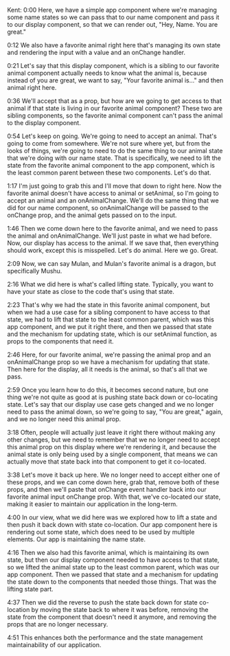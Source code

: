 Kent: 0:00 Here, we have a simple app component where we're managing some name states so we can pass that to our name component and pass it to our display component, so that we can render out, "Hey, Name. You are great."

0:12 We also have a favorite animal right here that's managing its own state and rendering the input with a value and an onChange handler.

0:21 Let's say that this display component, which is a sibling to our favorite animal component actually needs to know what the animal is, because instead of you are great, we want to say, "Your favorite animal is..." and then animal right here.

0:36 We'll accept that as a prop, but how are we going to get access to that animal if that state is living in our favorite animal component? These two are sibling components, so the favorite animal component can't pass the animal to the display component.

0:54 Let's keep on going. We're going to need to accept an animal. That's going to come from somewhere. We're not sure where yet, but from the looks of things, we're going to need to do the same thing to our animal state that we're doing with our name state. That is specifically, we need to lift the state from the favorite animal component to the app component, which is the least common parent between these two components. Let's do that.

1:17 I'm just going to grab this and I'll move that down to right here. Now the favorite animal doesn't have access to animal or setAnimal, so I'm going to accept an animal and an onAnimalChange. We'll do the same thing that we did for our name component, so onAnimalChange will be passed to the onChange prop, and the animal gets passed on to the input.

1:46 Then we come down here to the favorite animal, and we need to pass the animal and onAnimalChange. We'll just paste in what we had before. Now, our display has access to the animal. If we save that, then everything should work, except this is misspelled. Let's do animal. Here we go. Great.

2:09 Now, we can say Mulan, and Mulan's favorite animal is a dragon, but specifically Mushu.

2:16 What we did here is what's called lifting state. Typically, you want to have your state as close to the code that's using that state.

2:23 That's why we had the state in this favorite animal component, but when we had a use case for a sibling component to have access to that state, we had to lift that state to the least common parent, which was this app component, and we put it right there, and then we passed that state and the mechanism for updating state, which is our setAnimal function, as props to the components that need it.

2:46 Here, for our favorite animal, we're passing the animal prop and an onAnimalChange prop so we have a mechanism for updating that state. Then here for the display, all it needs is the animal, so that's all that we pass.

2:59 Once you learn how to do this, it becomes second nature, but one thing we're not quite as good at is pushing state back down or co-locating state. Let's say that our display use case gets changed and we no longer need to pass the animal down, so we're going to say, "You are great," again, and we no longer need this animal prop.

3:18 Often, people will actually just leave it right there without making any other changes, but we need to remember that we no longer need to accept this animal prop on this display where we're rendering it, and because the animal state is only being used by a single component, that means we can actually move that state back into that component to get it co-located.

3:38 Let's move it back up here. We no longer need to accept either one of these props, and we can come down here, grab that, remove both of these props, and then we'll paste that onChange event handler back into our favorite animal input onChange prop. With that, we've co-located our state, making it easier to maintain our application in the long-term.

4:00 In our view, what we did here was we explored how to lift a state and then push it back down with state co-location. Our app component here is rendering out some state, which does need to be used by multiple elements. Our app is maintaining the name state.

4:16 Then we also had this favorite animal, which is maintaining its own state, but then our display component needed to have access to that state, so we lifted the animal state up to the least common parent, which was our app component. Then we passed that state and a mechanism for updating the state down to the components that needed those things. That was the lifting state part.

4:37 Then we did the reverse to push the state back down for state co-location by moving the state back to where it was before, removing the state from the component that doesn't need it anymore, and removing the props that are no longer necessary.

4:51 This enhances both the performance and the state management maintainability of our application.


